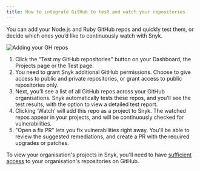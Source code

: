 ```yaml
---
title: How to integrate GitHub to test and watch your repositories
---
```


You can add your Node.js and Ruby GitHub repos and quickly test them, or decide which ones you’d like to continuously watch with Snyk.

![Adding your GH repos](https://res.cloudinary.com/snyk/image/upload/v1478627494/home/your-github-repos.png)

1. Click the “Test my GitHub repositories" button on your Dashboard, the Projects page or the Test page.
2. You need to grant Snyk additional GitHub permissions. Choose to give access to public and private repositories, or grant access to public repositories only.
3. Next, you’ll see a list of all GitHub repos across your GitHub organisations. Snyk automatically tests these repos, and you’ll see the test results, with the option to view a detailed test report.
4. Clicking ‘Watch’ will add this repo as a project to Snyk. The watched repos appear in your projects, and will be continuously checked for vulnerabilities.
5. "Open a fix PR" lets you fix vulnerabilities right away. You'll be able to review the suggested remediations, and create a PR with the required upgrades or patches.

<div class="alert alert--inline alert--notice"><p class="alert__text">To view your organisation's projects in Snyk, you'll need to have <a href="#authorizing-github">sufficient access</a> to your organisation's repositories on GitHub.</p></div>
